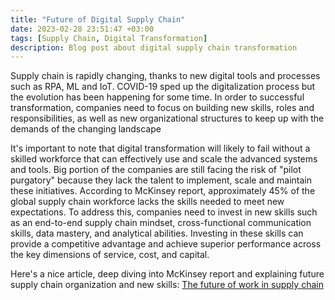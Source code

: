 ```yaml
---
title: "Future of Digital Supply Chain"
date: 2023-02-28 23:51:47 +03:00
tags: [Supply Chain, Digital Transformation]
description: Blog post about digital supply chain transformation
---
```


Supply chain is rapidly changing, thanks to new digital tools and processes such as RPA, ML and IoT. COVID-19 sped up the digitalization process but the evolution has been happening for some time. In order to successful transformation, companies need to focus on building new skills, roles and responsibilities, as well as new organizational structures to keep up with the demands of the changing landscape

It's important to note that digital transformation will likely to fail without a skilled workforce that can effectively use and scale the advanced systems and tools. Big portion of the companies are still facing the risk of "pilot purgatory" because they lack the talent to implement, scale and maintain these initiatives. According to McKinsey report, approximately 45% of the global supply chain workforce lacks the skills needed to meet new expectations. To address this, companies need to invest in new skills such as an end-to-end supply chain mindset, cross-functional communication skills, data mastery, and analytical abilities. Investing in these skills can provide a competitive advantage and achieve superior performance across the key dimensions of service, cost, and capital.

Here's a nice article, deep diving into McKinsey report and explaining future supply chain organization and new skills: [The future of work in supply chain](https://www.supplychainquarterly.com/articles/6233-the-future-of-work-in-supply-chain)